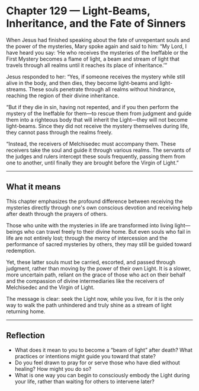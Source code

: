 # Chapter 129 — Light-Beams, Inheritance, and the Fate of Sinners

When Jesus had finished speaking about the fate of unrepentant souls and the power of the mysteries, Mary spoke again and said to him: “My Lord, I have heard you say: ‘He who receives the mysteries of the Ineffable or the First Mystery becomes a flame of light, a beam and stream of light that travels through all realms until it reaches its place of inheritance.’”

Jesus responded to her: “Yes, if someone receives the mystery while still alive in the body, and then dies, they become light-beams and light-streams. These souls penetrate through all realms without hindrance, reaching the region of their divine inheritance.

“But if they die in sin, having not repented, and if you then perform the mystery of the Ineffable for them—to rescue them from judgment and guide them into a righteous body that will inherit the Light—they will not become light-beams. Since they did not receive the mystery themselves during life, they cannot pass through the realms freely.

“Instead, the receivers of Melchisedec must accompany them. These receivers take the soul and guide it through various realms. The servants of the judges and rulers intercept these souls frequently, passing them from one to another, until finally they are brought before the Virgin of Light.”

---

## What it means

This chapter emphasizes the profound difference between receiving the mysteries directly through one's own conscious devotion and receiving help after death through the prayers of others.

Those who unite with the mysteries in life are transformed into living light—beings who can travel freely to their divine home. But even souls who fail in life are not entirely lost; through the mercy of intercession and the performance of sacred mysteries by others, they may still be guided toward redemption.

Yet, these latter souls must be carried, escorted, and passed through judgment, rather than moving by the power of their own Light. It is a slower, more uncertain path, reliant on the grace of those who act on their behalf and the compassion of divine intermediaries like the receivers of Melchisedec and the Virgin of Light.

The message is clear: seek the Light now, while you live, for it is the only way to walk the path unhindered and truly shine as a stream of light returning home.

---

## Reflection

* What does it mean to you to become a “beam of light” after death? What practices or intentions might guide you toward that state?
* Do you feel drawn to pray for or serve those who have died without healing? How might you do so?
* What is one way you can begin to consciously embody the Light during your life, rather than waiting for others to intervene later?
